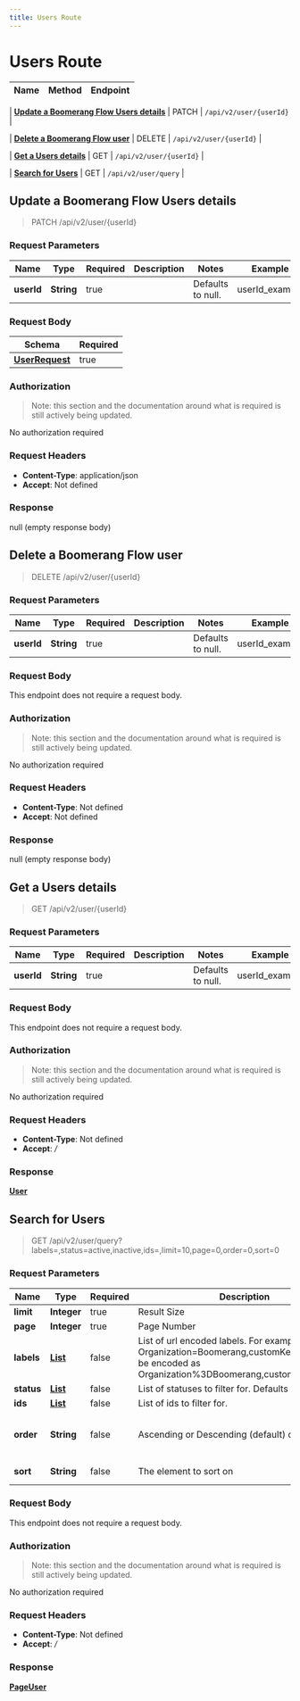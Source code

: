 ```yaml
---
title: Users Route
---
```


# Users Route




| Name | Method | Endpoint |
|------------- | ------------- | -------------|

| [**Update a Boomerang Flow Users details**](#apply1) | PATCH | `/api/v2/user/{userId}` |

| [**Delete a Boomerang Flow user**](#deleteFlowUser) | DELETE | `/api/v2/user/{userId}` |

| [**Get a Users details**](#getUserByID) | GET | `/api/v2/user/{userId}` |

| [**Search for Users**](#getUsers) | GET | `/api/v2/user/query` |


<a name="apply1"></a>

## **Update a Boomerang Flow Users details**

> PATCH /api/v2/user/{userId}


### Request Parameters


| Name | Type | Required | Description | Notes | Example |
| ---- | ---- | -------- | ----------- | --- |---|
| **userId** | **String** | true |  | Defaults to null. | userId_example

### Request Body
| Schema | Required | 
| ------ | --- | 
| [**UserRequest**](../Models/UserRequest) | true |


### Authorization

> Note: this section and the documentation around what is required is still actively being updated.

No authorization required

### Request Headers

- **Content-Type**: application/json
- **Accept**: Not defined

### Response

null (empty response body)

<a name="deleteFlowUser"></a>

## **Delete a Boomerang Flow user**

> DELETE /api/v2/user/{userId}


### Request Parameters


| Name | Type | Required | Description | Notes | Example |
| ---- | ---- | -------- | ----------- | --- |---|
| **userId** | **String** | true |  | Defaults to null. | userId_example

### Request Body
This endpoint does not require a request body.

### Authorization

> Note: this section and the documentation around what is required is still actively being updated.

No authorization required

### Request Headers

- **Content-Type**: Not defined
- **Accept**: Not defined

### Response

null (empty response body)

<a name="getUserByID"></a>

## **Get a Users details**

> GET /api/v2/user/{userId}


### Request Parameters


| Name | Type | Required | Description | Notes | Example |
| ---- | ---- | -------- | ----------- | --- |---|
| **userId** | **String** | true |  | Defaults to null. | userId_example

### Request Body
This endpoint does not require a request body.

### Authorization

> Note: this section and the documentation around what is required is still actively being updated.

No authorization required

### Request Headers

- **Content-Type**: Not defined
- **Accept**: */*

### Response

[**User**](../Models/User.md)

<a name="getUsers"></a>

## **Search for Users**

> GET /api/v2/user/query?labels=,status=active,inactive,ids=,limit=10,page=0,order=0,sort=0


### Request Parameters


| Name | Type | Required | Description | Notes | Example |
| ---- | ---- | -------- | ----------- | --- |---|
| **limit** | **Integer** | true | Result Size | Defaults to null. | 10
| **page** | **Integer** | true | Page Number | Defaults to null. | 0
| **labels** | [**List**](../Models/String) | false | List of url encoded labels. For example Organization&#x3D;Boomerang,customKey&#x3D;test would be encoded as Organization%3DBoomerang,customKey%3Dtest) | Defaults to null. | 
| **status** | [**List**](../Models/String) | false | List of statuses to filter for. Defaults to all. | Defaults to null. | active,inactive
| **ids** | [**List**](../Models/String) | false | List of ids to filter for. | Defaults to null. | 
| **order** | **String** | false | Ascending or Descending (default) order | Defaults to Optional[DESC]. Enum: [ASC, DESC] | 0
| **sort** | **String** | false | The element to sort on | Defaults to Optional[name]. | 0

### Request Body
This endpoint does not require a request body.

### Authorization

> Note: this section and the documentation around what is required is still actively being updated.

No authorization required

### Request Headers

- **Content-Type**: Not defined
- **Accept**: */*

### Response

[**PageUser**](../Models/PageUser.md)

